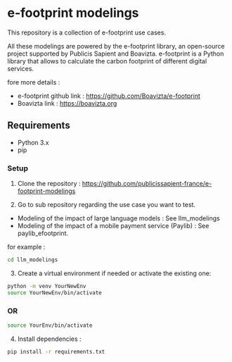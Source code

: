 # e-footprint modelings

This repository is a collection of e-footprint use cases.

All these modelings are powered by the e-footprint library, an open-source project supported by Publicis Sapient and Boavizta.
e-footprint is a Python library that allows to calculate the carbon footprint of different digital services.

fore more details :
- e-footprint github link : https://github.com/Boavizta/e-footprint
- Boavizta link : https://boavizta.org

## Requirements
- Python 3.x
- pip

### Setup
1. Clone the repository : https://github.com/publicissapient-france/e-footprint-modelings

2. Go to sub repository regarding the use case you want to test.
- Modeling of the impact of large language models : See llm_modelings 
- Modeling of the impact of a mobile payment service (Paylib) : See paylib_efootprint.


for example :
```bash
cd llm_modelings
```

3. Create a virtual environment if needed or activate the existing one:
```bash
python -m venv YourNewEnv
source YourNewEnv/bin/activate
```
### OR
```bash
source YourEnv/bin/activate
```

4. Install dependencies :
```bash
pip install -r requirements.txt
```